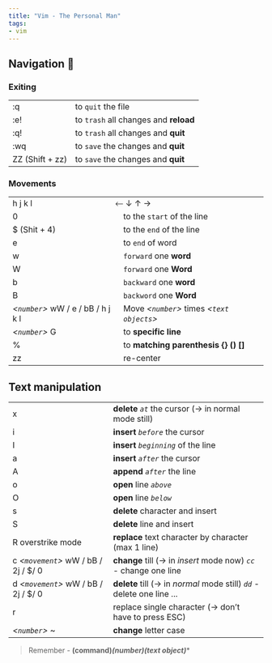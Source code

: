 ```yaml
---
title: "Vim - The Personal Man"
tags:
- vim
---
```


## Navigation 👻
### Exiting
|                 |                                       |
| --------------- | ------------------------------------- |
| :q              | to `quit` the file                    |
| :e!             | to `trash` all changes and **reload** |
| :q!             | to `trash` all changes and **quit**   |
| :wq             | to `save` the changes and **quit**    |
| ZZ (Shift + zz) | to `save` the changes and **quit**    |
### Movements
|                                    |                                              |
| ---------------------------------- | -------------------------------------------- |
| h j k l                            |    ⃪ ↓ ↑ →                                      |
| 0                                  | to the `start` of the line                   |
| $ (Shit + 4)                       | to the `end` of the line                     |
| e                                  | to `end` of word                             |
| w                                  |`forward` one **word**                       |
| W                                  |`forward` one **Word**                       |
| b                                  |`backward` one **word**                      |
| B                                  |`backword` one **Word**                      |
| *<`number`>* wW / e / bB / h j k l | Move *<`number`>* times *<`text objects`>* |
| *<`number`>* G                         | to **specific line**                             |
| %                                  | to **matching parenthesis {} () []**             |
| zz                                 | re-center                                             |

## Text manipulation
|                                      |                                                      |                          
| ------------------------------------ | ---------------------------------------------------- |
| x                                    | **delete** *`at`* the cursor (→ in normal mode still)        |                          
| i                                    | **insert** *`before`* the cursor                             |                          
| I                                    | **insert** *`beginning`* of the line                         |                          
| a                                    | **insert** *`after`* the cursor                              |                          
| A                                    | **append** *`after`* the line                                |                          
| o                                    | **open** line *`above`*                                      |                         
| O                                    | **open** line *`below`*                                      |                          
| s                                    | **delete** character and insert                          |                          
| S                                    | **delete** line and insert                               |                          
| R overstrike mode                    | **replace** text character by character (max 1 line)     |                          
| c *<`movement`>* wW / bB / 2j / $/ 0 | **change** till (→ in *insert* mode now)  *`cc`* - change one line     |
| d *<`movement`>* wW / bB / 2j / $/ 0 | **delete** till (→ in *normal* mode still) *`dd`* - delete one line ... |
| r                                    | replace single character (→ don’t have to press ESC) |                          
| *<`number`>* ~                       | **change** letter case                                   |                          

> Remember - **(command)*(number)(text object)****





